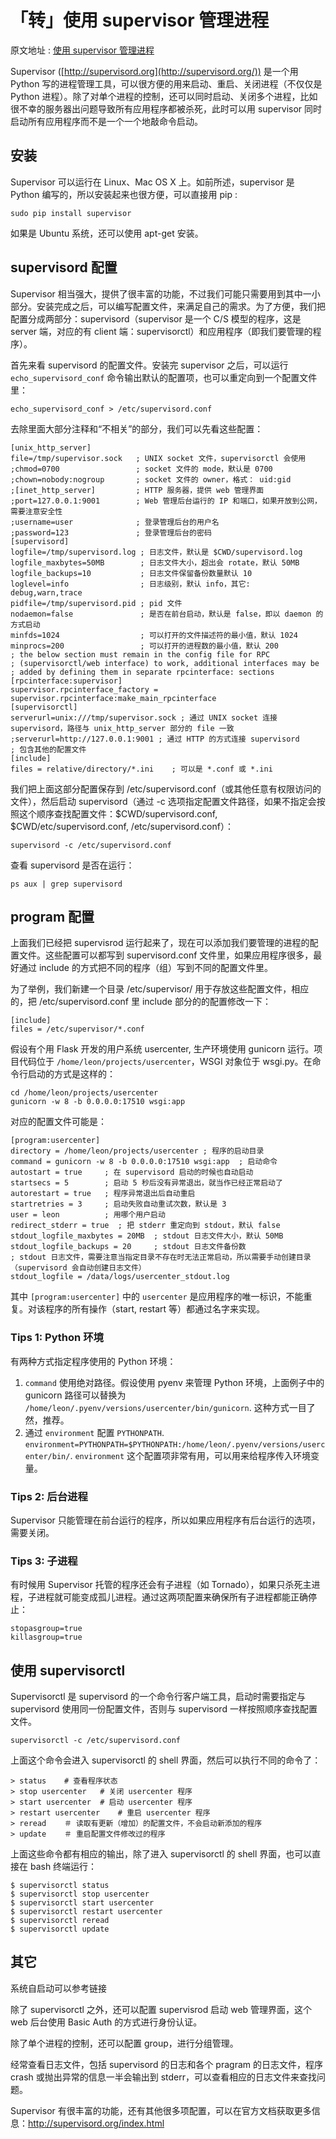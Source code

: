# 「转」使用 supervisor 管理进程

原文地址 : [使用 supervisor 管理进程](http://liyangliang.me/posts/2015/06/using-supervisor/)

Supervisor ([http://supervisord.org](http://supervisord.org/)) 是一个用 Python 写的进程管理工具，可以很方便的用来启动、重启、关闭进程（不仅仅是 Python
进程）。除了对单个进程的控制，还可以同时启动、关闭多个进程，比如很不幸的服务器出问题导致所有应用程序都被杀死，此时可以用 supervisor 同时启动所有应用程序而不是一个一个地敲命令启动。

## 安装

Supervisor 可以运行在 Linux、Mac OS X 上。如前所述，supervisor 是 Python 编写的，所以安装起来也很方便，可以直接用 pip :

```
sudo pip install supervisor
```

如果是 Ubuntu 系统，还可以使用 apt-get 安装。

## supervisord 配置

Supervisor 相当强大，提供了很丰富的功能，不过我们可能只需要用到其中一小部分。安装完成之后，可以编写配置文件，来满足自己的需求。为了方便，我们把配置分成两部分：supervisord（supervisor
是一个 C/S 模型的程序，这是 server 端，对应的有 client 端：supervisorctl）和应用程序（即我们要管理的程序）。

首先来看 supervisord 的配置文件。安装完 supervisor 之后，可以运行`echo_supervisord_conf`  命令输出默认的配置项，也可以重定向到一个配置文件里：

```
echo_supervisord_conf > /etc/supervisord.conf
```

去除里面大部分注释和“不相关”的部分，我们可以先看这些配置：

```
[unix_http_server]
file=/tmp/supervisor.sock   ; UNIX socket 文件，supervisorctl 会使用
;chmod=0700                 ; socket 文件的 mode，默认是 0700
;chown=nobody:nogroup       ; socket 文件的 owner，格式： uid:gid
;[inet_http_server]         ; HTTP 服务器，提供 web 管理界面
;port=127.0.0.1:9001        ; Web 管理后台运行的 IP 和端口，如果开放到公网，需要注意安全性
;username=user              ; 登录管理后台的用户名
;password=123               ; 登录管理后台的密码
[supervisord]
logfile=/tmp/supervisord.log ; 日志文件，默认是 $CWD/supervisord.log
logfile_maxbytes=50MB        ; 日志文件大小，超出会 rotate，默认 50MB
logfile_backups=10           ; 日志文件保留备份数量默认 10
loglevel=info                ; 日志级别，默认 info，其它: debug,warn,trace
pidfile=/tmp/supervisord.pid ; pid 文件
nodaemon=false               ; 是否在前台启动，默认是 false，即以 daemon 的方式启动
minfds=1024                  ; 可以打开的文件描述符的最小值，默认 1024
minprocs=200                 ; 可以打开的进程数的最小值，默认 200
; the below section must remain in the config file for RPC
; (supervisorctl/web interface) to work, additional interfaces may be
; added by defining them in separate rpcinterface: sections
[rpcinterface:supervisor]
supervisor.rpcinterface_factory = supervisor.rpcinterface:make_main_rpcinterface
[supervisorctl]
serverurl=unix:///tmp/supervisor.sock ; 通过 UNIX socket 连接 supervisord，路径与 unix_http_server 部分的 file 一致
;serverurl=http://127.0.0.1:9001 ; 通过 HTTP 的方式连接 supervisord
; 包含其他的配置文件
[include]
files = relative/directory/*.ini    ; 可以是 *.conf 或 *.ini
```

我们把上面这部分配置保存到 /etc/supervisord.conf（或其他任意有权限访问的文件），然后启动 supervisord（通过 -c 选项指定配置文件路径，如果不指定会按照这个顺序查找配置文件：$CWD/supervisord.conf,
$CWD/etc/supervisord.conf, /etc/supervisord.conf）：

```
supervisord -c /etc/supervisord.conf
```

查看 supervisord 是否在运行：

```
ps aux | grep supervisord
```

## program 配置

上面我们已经把 supervisrod 运行起来了，现在可以添加我们要管理的进程的配置文件。这些配置可以都写到 supervisord.conf 文件里，如果应用程序很多，最好通过 include
的方式把不同的程序（组）写到不同的配置文件里。

为了举例，我们新建一个目录 /etc/supervisor/ 用于存放这些配置文件，相应的，把 /etc/supervisord.conf 里 include 部分的的配置修改一下：

```
[include]
files = /etc/supervisor/*.conf
```

假设有个用 Flask 开发的用户系统 usercenter, 生产环境使用 gunicorn 运行。项目代码位于  `/home/leon/projects/usercenter`，WSGI 对象位于 wsgi.py。在命令行启动的方式是这样的：

```
cd /home/leon/projects/usercenter
gunicorn -w 8 -b 0.0.0.0:17510 wsgi:app
```

对应的配置文件可能是：

```
[program:usercenter]
directory = /home/leon/projects/usercenter ; 程序的启动目录
command = gunicorn -w 8 -b 0.0.0.0:17510 wsgi:app  ; 启动命令
autostart = true     ; 在 supervisord 启动的时候也自动启动
startsecs = 5        ; 启动 5 秒后没有异常退出，就当作已经正常启动了
autorestart = true   ; 程序异常退出后自动重启
startretries = 3     ; 启动失败自动重试次数，默认是 3
user = leon          ; 用哪个用户启动
redirect_stderr = true  ; 把 stderr 重定向到 stdout，默认 false
stdout_logfile_maxbytes = 20MB  ; stdout 日志文件大小，默认 50MB
stdout_logfile_backups = 20     ; stdout 日志文件备份数
; stdout 日志文件，需要注意当指定目录不存在时无法正常启动，所以需要手动创建目录（supervisord 会自动创建日志文件）
stdout_logfile = /data/logs/usercenter_stdout.log
```

其中  `[program:usercenter]`  中的  `usercenter`  是应用程序的唯一标识，不能重复。对该程序的所有操作（start, restart 等）都通过名字来实现。

### Tips 1: Python 环境

有两种方式指定程序使用的 Python 环境：

1. `command`  使用绝对路径。假设使用 pyenv 来管理 Python 环境，上面例子中的 gunicorn 路径可以替换为  `/home/leon/.pyenv/versions/usercenter/bin/gunicorn`.
   这种方式一目了然，推荐。
2. 通过  `environment`  配置  `PYTHONPATH`.  `environment=PYTHONPATH=$PYTHONPATH:/home/leon/.pyenv/versions/usercenter/bin/`.  `environment`
   这个配置项非常有用，可以用来给程序传入环境变量。

### Tips 2: 后台进程

Supervisor 只能管理在前台运行的程序，所以如果应用程序有后台运行的选项，需要关闭。

### Tips 3: 子进程

有时候用 Supervisor 托管的程序还会有子进程（如 Tornado），如果只杀死主进程，子进程就可能变成孤儿进程。通过这两项配置来确保所有子进程都能正确停止：

```
stopasgroup=true
killasgroup=true
```

## 使用 supervisorctl

Supervisorctl 是 supervisord 的一个命令行客户端工具，启动时需要指定与 supervisord 使用同一份配置文件，否则与 supervisord 一样按照顺序查找配置文件。

```
supervisorctl -c /etc/supervisord.conf
```

上面这个命令会进入 supervisorctl 的 shell 界面，然后可以执行不同的命令了：

```
> status    # 查看程序状态
> stop usercenter   # 关闭 usercenter 程序
> start usercenter  # 启动 usercenter 程序
> restart usercenter    # 重启 usercenter 程序
> reread    ＃ 读取有更新（增加）的配置文件，不会启动新添加的程序
> update    ＃ 重启配置文件修改过的程序
```

上面这些命令都有相应的输出，除了进入 supervisorctl 的 shell 界面，也可以直接在 bash 终端运行：

```
$ supervisorctl status
$ supervisorctl stop usercenter
$ supervisorctl start usercenter
$ supervisorctl restart usercenter
$ supervisorctl reread
$ supervisorctl update
```

## 其它

系统自启动可以参考链接

除了 supervisorctl 之外，还可以配置 supervisrod 启动 web 管理界面，这个 web 后台使用 Basic Auth 的方式进行身份认证。

除了单个进程的控制，还可以配置 group，进行分组管理。

经常查看日志文件，包括 supervisord 的日志和各个 pragram 的日志文件，程序 crash 或抛出异常的信息一半会输出到 stderr，可以查看相应的日志文件来查找问题。

Supervisor 有很丰富的功能，还有其他很多项配置，可以在官方文档获取更多信息：http://supervisord.org/index.html

